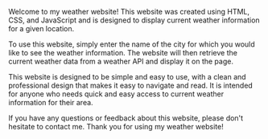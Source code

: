 Welcome to my weather website! This website was created using HTML, CSS, and JavaScript and is designed to display current weather information for a given location.

To use this website, simply enter the name of the city for which you would like to see the weather information. The website will then retrieve the current
weather data from a weather API and display it on the page.

This website is designed to be simple and easy to use, with a clean and professional design that makes it easy to navigate and read.
It is intended for anyone who needs quick and easy access to current weather information for their area.

If you have any questions or feedback about this website, please don't hesitate to contact me. Thank you for using my weather website!
